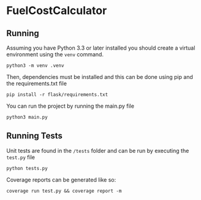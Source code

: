 # FuelCostCalculator

## Running

Assuming you have Python 3.3 or later installed you should create a virtual environment using the `venv` command.
```
python3 -m venv .venv
```

Then, dependencies must be installed and this can be done using pip and the requirements.txt file
```
pip install -r flask/requirements.txt
```

You can run the project by running the main.py file
```
python3 main.py
```

## Running Tests

Unit tests are found in the `/tests` folder and can be run by executing the `test.py` file
```
python tests.py
```

Coverage reports can be generated like so:
```
coverage run test.py && coverage report -m
```